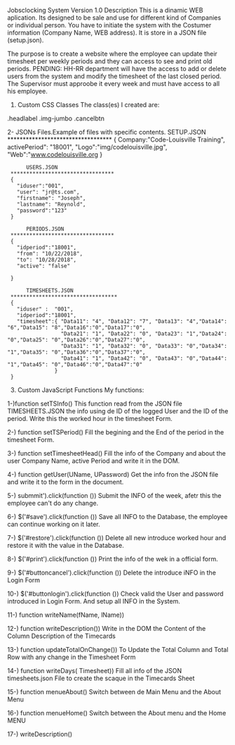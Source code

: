 Jobsclocking System Version 1.0
Description
This is a dinamic WEB aplication. Its designed to be sale and use for different kind of Companies or individual person.
You have to initiate the system  with the Costumer information (Company Name, WEB address). It is store in a JSON file (setup.json).

The purpose is to create a website where the employee can update their timesheet per weekly periods and they can access to see and print old periods.
PENDING: HH-RR department will have the access to add or delete users from the system and modify the timesheet of the last closed period.
         The Supervisor must approobe it every week and must have access to all his employee.
		 

1. Custom CSS Classes
   The class(es) I created are:

  .headlabel 
  .img-jumbo
  .cancelbtn
  
2- JSONs Files.Example of files with specific contents.
           SETUP.JSON
	**********************************
     { 
	   Company:"Code-Louisville Training",
       activePeriod": "18001",
       "Logo":"img/codelouisville.jpg",
       "Web":"www.codelouisville.org
	 }
	 
	      USERS.JSON
	 *********************************
	 {
       "iduser":"001",
       "user": "jr@ts.com",
       "firstname": "Joseph",
       "lastname": "Reynold",
       "password":"123"
     }
	 
	      PERIODS.JSON
	 *********************************
	 {
       "idperiod":"18001",
       "from": "10/22/2018",
       "to": "10/28/2018",
       "active": "false"

     }
	 
	      TIMESHEETS.JSON
	 **********************************
	 {
       "iduser" :  "001",
       "idperiod":"18001",
       "timesheet":{ "Data11": "4", "Data12": "7", "Data13": "4","Data14": "6","Data15": "8","Data16":"0","Data17":"0",
                     "Data21": "1", "Data22": "0", "Data23": "1","Data24": "0","Data25": "0","Data26":"0","Data27":"0",
                     "Data31": "1", "Data32": "0", "Data33": "0","Data34": "1","Data35": "0","Data36":"0","Data37":"0",
                     "Data41": "1", "Data42": "0", "Data43": "0","Data44": "1","Data45": "0","Data46":"0","Data47":"0"
                   }
     }
    
3. Custom JavaScript Functions
   My functions:
   
  1-)function setTSInfo()
	 This function read from the JSON file TIMESHEETS.JSON the info using de ID of the logged User and the ID of the period.
     Write this the worked hour in the timesheet Form.
 
  2-) function setTSPeriod()
      Fill the begining and the End of the period in the timesheet Form.

  3-) function setTimesheetHead()
      Fill the info of the Company and about the user Company Name, active Period and write it in the DOM.

  4-) function getUser(UName, UPassword)
	  Get the info fron the JSON file and write it to the form in the document.
	
  5-) submmit').click(function ())
      Submit the INFO of the week, afetr this the employee can't do any change.
  
  6-) $('#save').click(function ())
      Save all INFO to the Database, the employee can continue working on it later.
  
  7-) $('#restore').click(function ())
      Delete all new introduce worked hour and restore it with the value in the Database.
 
  8-) $('#print').click(function ())
      Print the info of the wek in a  official form.
 
  9-) $('#buttoncancel').click(function ())
      Delete the introduce iNFO in the Login Form
 
 10-) $('#buttonlogin').click(function ())
      Check valid the User and password introduced in Login Form. And setup all INFO in the System.
 
 11-) function writeName(fName, lName)) 

 12-) function writeDescription())
      Write in the DOM the Content of the Column Description of the Timecards

 13-) function updateTotalOnChange())
      To Update the Total Column and Total Row with any change in the Timesheet Form

 14-) function writeDays( Timesheet))
      Fill all info of the JSON timesheets.json File to create the scaque in the Timecards Sheet

 15-) function menueAbout() 
      Switch between de Main Menu and the About Menu

 16-) function menueHome() 
      Switch between the About menu and the  Home MENU

 17-) writeDescription()

